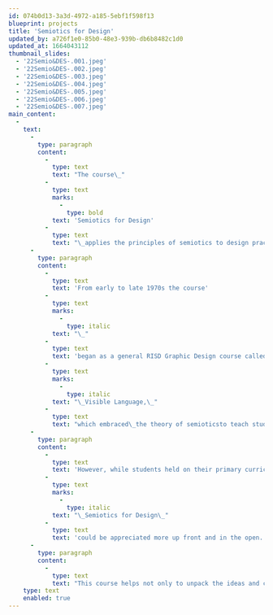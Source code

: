 ```yaml
---
id: 074b0d13-3a3d-4972-a185-5ebf1f598f13
blueprint: projects
title: 'Semiotics for Design'
updated_by: a726f1e0-85b0-48e3-939b-db6b8482c1d0
updated_at: 1664043112
thumbnail_slides:
  - '22Semio&DES-.001.jpeg'
  - '22Semio&DES-.002.jpeg'
  - '22Semio&DES-.003.jpeg'
  - '22Semio&DES-.004.jpeg'
  - '22Semio&DES-.005.jpeg'
  - '22Semio&DES-.006.jpeg'
  - '22Semio&DES-.007.jpeg'
main_content:
  -
    text:
      -
        type: paragraph
        content:
          -
            type: text
            text: "The course\_"
          -
            type: text
            marks:
              -
                type: bold
            text: 'Semiotics for Design'
          -
            type: text
            text: "\_applies the principles of semiotics to design practice and its use of the visual language system."
      -
        type: paragraph
        content:
          -
            type: text
            text: 'From early to late 1970s the course'
          -
            type: text
            marks:
              -
                type: italic
            text: "\_"
          -
            type: text
            text: 'began as a general RISD Graphic Design course called'
          -
            type: text
            marks:
              -
                type: italic
            text: "\_Visible Language,\_"
          -
            type: text
            text: "which embraced\_the theory of semioticsto teach students about the mechanisms of meaning.\_Since then, the theory of semiotics\_continued as a core component in the curriculum concerning questions of meaning, cognition, reference, truth, and reality. After all, communication means depend entirely on the creation of “signs” as the vehicles for communication, and semiotics is known as the “theory of signs”.\_"
      -
        type: paragraph
        content:
          -
            type: text
            text: 'However, while students held on their primary curriculum interest for developing “practical” skills, any design studies that were of a theoretical nature were accepted in a limited way. Hence, it was not until the late 1970s, after years of establishing the fact that “theory” (like semiotics) was essential to the overall learning experiences, that the name'
          -
            type: text
            marks:
              -
                type: italic
            text: "\_Semiotics for Design\_"
          -
            type: text
            text: 'could be appreciated more up front and in the open.'
      -
        type: paragraph
        content:
          -
            type: text
            text: "This course helps not only to unpack the ideas and complexities involved in communication, but how to pack them into a meaningful design interface for communication. This includes to explore the depth of perception and how attention and awareness play critical roles in forming relationships for meaning; how to stimulate intuition and insight in our search for design innovation; and how to transform semiotic principles into practical methods for design. Lectures, case studies and practical studio assignments expand this semiotic landscape with intimately related issues that help create truly inspired design, including such theories as visual narrative, the parallax view, systems theory (pattern, wholeness, David Bohm’s implicate order, and the web of life), and why such principles as indeterminacy, chance, and continuity necessitate design as a contemplative practice vs. being understood as merely a rational, logical activity.\_"
    type: text
    enabled: true
---
```

